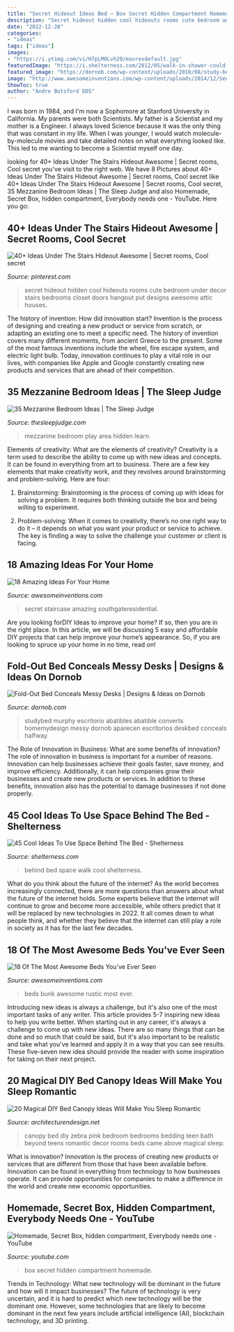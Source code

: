```yaml
---
title: "Secret Hideout Ideas Bed ~ Box Secret Hidden Compartment Homemade"
description: "Secret hideout hidden cool hideouts rooms cute bedroom under decor stairs bedrooms closet doors hangout put designs awesome attic houses"
date: "2022-12-28"
categories:
- "ideas"
tags: ["ideas"]
images:
- "https://i.ytimg.com/vi/H7pLMOLvh20/maxresdefault.jpg"
featuredImage: "https://i.shelterness.com/2012/05/walk-in-shower-could-be-placed-right-behind-a-bed-750x1142.jpg"
featured_image: "https://dornob.com/wp-content/uploads/2010/08/study-bed-halfway.jpg"
image: "http://www.awesomeinventions.com/wp-content/uploads/2014/12/Secret-Room-staircase.jpg"
ShowToc: true
author: "Andre Botsford DDS"
---
```



I was born in 1984, and I'm now a Sophomore at Stanford University in California. My parents were both Scientists. My father is a Scientist and my mother is a Engineer. I always loved Science because it was the only thing that was constant in my life. When I was younger, I would watch molecule-by-molecule movies and take detailed notes on what everything looked like. This led to me wanting to become a Scientist myself one day.

	

		
looking for 40+ Ideas Under The Stairs Hideout Awesome | Secret rooms, Cool secret you've visit to the right web. We have 8 Pictures about 40+ Ideas Under The Stairs Hideout Awesome | Secret rooms, Cool secret like 40+ Ideas Under The Stairs Hideout Awesome | Secret rooms, Cool secret, 35 Mezzanine Bedroom Ideas | The Sleep Judge and also Homemade, Secret Box, hidden compartment, Everybody needs one - YouTube. Here you go:
		
    
## 40+ Ideas Under The Stairs Hideout Awesome | Secret Rooms, Cool Secret

<img loading=lazy src="https://i.pinimg.com/736x/99/e6/4c/99e64c9677609229eeda34003478d285.jpg" onerror="this.onerror=null;this.src='https://tse4.mm.bing.net/th?id=OIP.7ptB3PfM8pZijkDsoWofQwAAAA&amp;pid=15.1';" alt="40+ Ideas Under The Stairs Hideout Awesome | Secret rooms, Cool secret">

_Source: pinterest.com_

>secret hideout hidden cool hideouts rooms cute bedroom under decor stairs bedrooms closet doors hangout put designs awesome attic houses. 

	

The history of invention: How did innovation start?
Invention is the process of designing and creating a new product or service from scratch, or adapting an existing one to meet a specific need. The history of invention covers many different moments, from ancient Greece to the present. Some of the most famous inventions include the wheel, fire escape system, and electric light bulb. Today, innovation continues to play a vital role in our lives, with companies like Apple and Google constantly creating new products and services that are ahead of their competition.

    
## 35 Mezzanine Bedroom Ideas | The Sleep Judge

<img loading=lazy src="http://www.thesleepjudge.com/wp-content/uploads/2017/06/Hidden-Play-Area.jpg" onerror="this.onerror=null;this.src='https://tse1.mm.bing.net/th?id=OIP._QIGNbPTtCCNAU9vP9mA_QHaLH&amp;pid=15.1';" alt="35 Mezzanine Bedroom Ideas | The Sleep Judge">

_Source: thesleepjudge.com_

>mezzanine bedroom play area hidden learn. 

	

Elements of creativity: What are the elements of creativity?
Creativity is a term used to describe the ability to come up with new ideas and concepts. It can be found in everything from art to business. There are a few key elements that make creativity work, and they revolves around brainstorming and problem-solving. Here are four:
1. Brainstorming: Brainstorming is the process of coming up with ideas for solving a problem. It requires both thinking outside the box and being willing to experiment.

2. Problem-solving: When it comes to creativity, there’s no one right way to do it – it depends on what you want your product or service to achieve. The key is finding a way to solve the challenge your customer or client is facing.


    
## 18 Amazing Ideas For Your Home

<img loading=lazy src="http://www.awesomeinventions.com/wp-content/uploads/2014/12/Secret-Room-staircase.jpg" onerror="this.onerror=null;this.src='https://tse3.mm.bing.net/th?id=OIP.tEZOnBYH4ym8UnqRFdE3QgHaJ3&amp;pid=15.1';" alt="18 Amazing Ideas For Your Home">

_Source: awesomeinventions.com_

>secret staircase amazing southgateresidential. 

	

Are you looking forDIY Ideas to improve your home? If so, then you are in the right place. In this article, we will be discussing 5 easy and affordable DIY projects that can help improve your home’s appearance. So, if you are looking to spruce up your home in no time, read on!

    
## Fold-Out Bed Conceals Messy Desks | Designs &amp; Ideas On Dornob

<img loading=lazy src="https://dornob.com/wp-content/uploads/2010/08/study-bed-halfway.jpg" onerror="this.onerror=null;this.src='https://tse3.mm.bing.net/th?id=OIP.xBqpK_eR_coXNipkmxwrhwHaDm&amp;pid=15.1';" alt="Fold-Out Bed Conceals Messy Desks | Designs &amp; Ideas on Dornob">

_Source: dornob.com_

>studybed murphy escritorio abatibles abatible converts homemydesign messy dornob aparecen escritorios deskbed conceals halfway. 

	

The Role of Innovation in Business: What are some benefits of innovation?
The role of innovation in business is important for a number of reasons. Innovation can help businesses achieve their goals faster, save money, and improve efficiency. Additionally, it can help companies grow their businesses and create new products or services. In addition to these benefits, innovation also has the potential to damage businesses if not done properly.

    
## 45 Cool Ideas To Use Space Behind The Bed - Shelterness

<img loading=lazy src="https://i.shelterness.com/2012/05/walk-in-shower-could-be-placed-right-behind-a-bed-750x1142.jpg" onerror="this.onerror=null;this.src='https://tse2.mm.bing.net/th?id=OIP.mGG0FjUR9FhVpVBH-TdlzQHaLR&amp;pid=15.1';" alt="45 Cool Ideas To Use Space Behind The Bed - Shelterness">

_Source: shelterness.com_

>behind bed space walk cool shelterness. 

	

What do you think about the future of the internet?
As the world becomes increasingly connected, there are more questions than answers about what the future of the internet holds. Some experts believe that the internet will continue to grow and become more accessible, while others predict that it will be replaced by new technologies in 2022. It all comes down to what people think, and whether they believe that the internet can still play a role in society as it has for the last few decades.

    
## 18 Of The Most Awesome Beds You&#039;ve Ever Seen

<img loading=lazy src="http://www.awesomeinventions.com/wp-content/uploads/2014/12/rustic-bunk-beds.jpg" onerror="this.onerror=null;this.src='https://tse4.mm.bing.net/th?id=OIP.24joAKeaigqZlrPS4M2wIQHaLH&amp;pid=15.1';" alt="18 Of The Most Awesome Beds You&#039;ve Ever Seen">

_Source: awesomeinventions.com_

>beds bunk awesome rustic most ever. 

	

Introducing new ideas is always a challenge, but it's also one of the most important tasks of any writer. This article provides 5-7 inspiring new ideas to help you write better.
When starting out in any career, it's always a challenge to come up with new ideas. There are so many things that can be done and so much that could be said, but it's also important to be realistic and take what you've learned and apply it in a way that you can see results. These five-seven new idea should provide the reader with some inspiration for taking on their next project.

    
## 20 Magical DIY Bed Canopy Ideas Will Make You Sleep Romantic

<img loading=lazy src="http://cdn.architecturendesign.net/wp-content/uploads/2015/07/AD-DIY-Bed-Canopy-18.jpg" onerror="this.onerror=null;this.src='https://tse1.mm.bing.net/th?id=OIP.AKjCfW2kRfPpCNHvgzt2rgHaJ7&amp;pid=15.1';" alt="20 Magical DIY Bed Canopy Ideas Will Make You Sleep Romantic">

_Source: architecturendesign.net_

>canopy bed diy zebra pink bedroom bedrooms bedding teen bath beyond teens romantic decor rooms beds came above magical sleep. 

	

What is innovation?
Innovation is the process of creating new products or services that are different from those that have been available before. Innovation can be found in everything from technology to how businesses operate. It can provide opportunities for companies to make a difference in the world and create new economic opportunities.

    
## Homemade, Secret Box, Hidden Compartment, Everybody Needs One - YouTube

<img loading=lazy src="https://i.ytimg.com/vi/H7pLMOLvh20/maxresdefault.jpg" onerror="this.onerror=null;this.src='https://tse2.mm.bing.net/th?id=OIP.Allb23jcE1WvXZ_Vx7m_VwHaEK&amp;pid=15.1';" alt="Homemade, Secret Box, hidden compartment, Everybody needs one - YouTube">

_Source: youtube.com_

>box secret hidden compartment homemade. 

	

Trends in Technology: What new technology will be dominant in the future and how will it impact businesses?
The future of technology is very uncertain, and it is hard to predict which new technology will be the dominant one. However, some technologies that are likely to become dominant in the next few years include artificial intelligence (AI), blockchain technology, and 3D printing.

